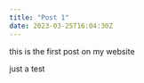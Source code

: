 ```yaml
---
title: "Post 1"
date: 2023-03-25T16:04:30Z
---
```


this is the first post on my website

just a test